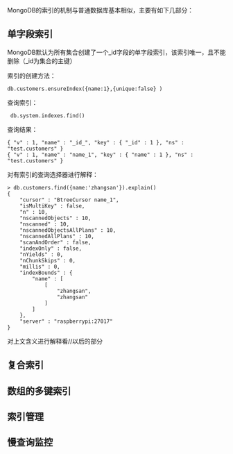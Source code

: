 MongoDB的索引的机制与普通数据库基本相似，主要有如下几部分：

## 单字段索引

MongoDB默认为所有集合创建了一个\_id字段的单字段索引，该索引唯一，且不能删除（\_id为集合的主键）

索引的创建方法：

```
db.customers.ensureIndex({name:1},{unique:false} )
```

查询索引：

```
 db.system.indexes.find()
```

查询结果：

```
{ "v" : 1, "name" : "_id_", "key" : { "_id" : 1 }, "ns" : "test.customers" }
{ "v" : 1, "name" : "name_1", "key" : { "name" : 1 }, "ns" : "test.customers" }
```

对有索引的查询选择器进行解释：

```
> db.customers.find({name:'zhangsan'}).explain()
{
	"cursor" : "BtreeCursor name_1",
	"isMultiKey" : false,
	"n" : 10,
	"nscannedObjects" : 10,
	"nscanned" : 10,
	"nscannedObjectsAllPlans" : 10,
	"nscannedAllPlans" : 10,
	"scanAndOrder" : false,
	"indexOnly" : false,
	"nYields" : 0,
	"nChunkSkips" : 0,
	"millis" : 0,
	"indexBounds" : {
		"name" : [
			[
				"zhangsan",
				"zhangsan"
			]
		]
	},
	"server" : "raspberrypi:27017"
}

```

对上文含义进行解释看//以后的部分

## 复合索引

## 数组的多键索引

## 索引管理

## 慢查询监控




